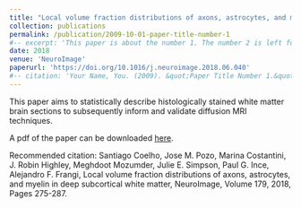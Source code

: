 ```yaml
---
title: "Local volume fraction distributions of axons, astrocytes, and myelin in deep subcortical white matter"
collection: publications
permalink: /publication/2009-10-01-paper-title-number-1
#-- excerpt: 'This paper is about the number 1. The number 2 is left for future work.' -->
date: 2018
venue: 'NeuroImage'
paperurl: 'https://doi.org/10.1016/j.neuroimage.2018.06.040'
#-- citation: 'Your Name, You. (2009). &quot;Paper Title Number 1.&quot; <i>Journal 1</i>. 1(1).' --> -->
---
```


This paper aims to statistically describe histologically stained white matter brain sections to subsequently inform and validate diffusion MRI techniques.

A pdf of the paper can be downloaded [here](https://github.com/santiagocoelho/santiagocoelho.github.io/files/7991222/paper1.pdf).

Recommended citation: Santiago Coelho, Jose M. Pozo, Marina Costantini, J. Robin Highley, Meghdoot Mozumder, Julie E. Simpson, Paul G. Ince, Alejandro F. Frangi, Local volume fraction distributions of axons, astrocytes, and myelin in deep subcortical white matter, NeuroImage, Volume 179, 2018, Pages 275-287.
